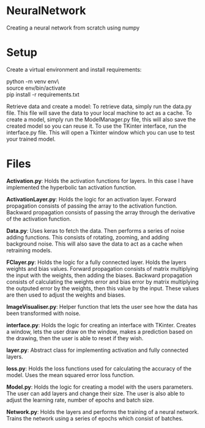 # NeuralNetwork

Creating a neural network from scratch using numpy

# Setup

Create a virtual environment and install requirements:

python -m venv env\    
source env/bin/activate\
pip install -r requirements.txt

Retrieve data and create a model:
To retrieve data, simply run the data.py file. This file will save the data to your local machine to act as a cache. To create a model, simply run the ModelManager.py file, this will also save the created model so you can reuse it. To use the TKinter interface, run the interface.py file. This will open a Tkinter window which you can use to test your trained model. 

# Files

**Activation.py**:
Holds the activation functions for layers. In this case I have implemented the hyperbolic tan activation function.

**ActivationLayer.py**:
Holds the logic for an activation layer. Forward propagation consists of passing the array to the activation function. Backward propagation consists of passing the array through the derivative of the activation function.

**Data.py**:
Uses keras to fetch the data. Then performs a series of noise adding functions. This consists of rotating, zooming, and adding background noise. This will also save the data to act as a cache when retraining models. 

**FClayer.py**:
Holds the logic for a fully connected layer. Holds the layers weights and bias values. Forward propagation consists of matrix multiplying the input with the weights, then adding the biases. Backward propagation consists of calculating the weights error and bias error by matrix multiplying the outputed error by the weights, then this value by the input. These values are then used to adjust the weights and biases. 

**ImageVisualiser.py**:
Helper function that lets the user see how the data has been transformed with noise. 

**interface.py**:
Holds the logic for creating an interface with TKinter. Creates a window, lets the user draw on the window, makes a prediction based on the drawing, then the user is able to reset if they wish. 

**layer.py**:
Abstract class for implementing activation and fully connected layers.

**loss.py**:
Holds the loss functions used for calculating the accuracy of the model. Uses the mean squared error loss function. 

**Model.py**:
Holds the logic for creating a model with the users parameters. The user can add layers and change their size. The user is also able to adjust the learning rate, number of epochs and batch size. 

**Network.py**:
Holds the layers and performs the training of a neural network. Trains the network using a series of epochs which consist of batches. 
